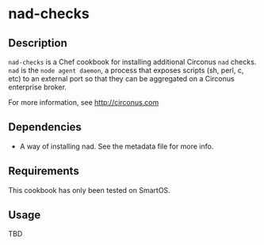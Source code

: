 nad-checks
==========

## Description

`nad-checks` is a Chef cookbook for installing additional Circonus `nad` checks. `nad` is the `node agent daemon`,
a process that exposes scripts (sh, perl, c, etc) to an external port so that they can be aggregated on a
Circonus enterprise broker.

For more information, see http://circonus.com

## Dependencies

* A way of installing nad. See the metadata file for more info.

## Requirements

This cookbook has only been tested on SmartOS.

## Usage

TBD
